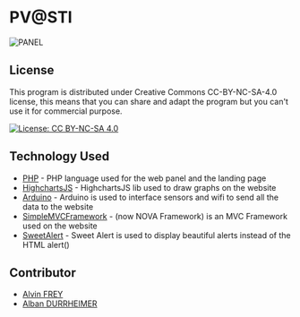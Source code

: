 # PV@STI

![PANEL](http://www.energie-renouvelable.tv/wp-content/uploads/2016/03/panneau-solaire-avenir1.jpg "Solar Panel" )

## License

This program is distributed under Creative Commons CC-BY-NC-SA-4.0 license, this means that you can share and adapt the program but you can't use it for commercial purpose.

[![License: CC BY-NC-SA 4.0](https://img.shields.io/badge/License-CC%20BY--NC--SA%204.0-lightgrey.svg)](http://creativecommons.org/licenses/by-nc-sa/4.0/)

## Technology Used

* [PHP] - PHP language used for the web panel and the landing page
* [HighchartsJS] - HighchartsJS lib used to draw graphs on the website
* [Arduino] - Arduino is used to interface sensors and wifi to send all the data to the website
* [SimpleMVCFramework] - (now NOVA Framework) is an MVC Framework used on the website
* [SweetAlert] - Sweet Alert is used to display beautiful alerts instead of the HTML alert()


## Contributor

* [Alvin FREY]
* [Alban DURRHEIMER]

[//]: #

   [PHP]: <https://secure.php.net/>
   [HighchartsJS]: <https://www.highcharts.com/>
   [Arduino]: <https://www.arduino.cc/>
   [SimpleMVCFramework]: <https://novaframework.com/>
   [SweetAlert]: <https://limonte.github.io/sweetalert2/>

   [Alvin FREY]: <https://twitter.com/Frey_Alvin/>
   [Alban DURRHEIMER]: <https://www.linkedin.com/in/alban-durrheimer/>
